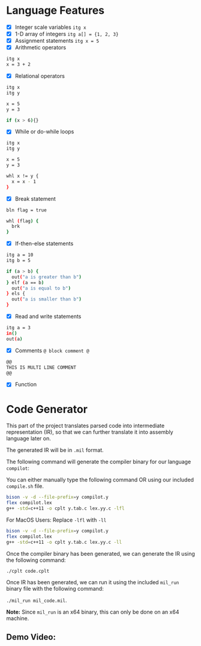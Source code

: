 # Language Features
- [x] Integer scale variables
`itg x`
- [x] 1-D array of integers 
`itg a[] = {1, 2, 3}`
- [x] Assignment statements
`itg x = 5`
- [x] Arithmetic operators
```bash
itg x
x = 3 + 2
```
- [x] Relational operators
```bash
itg x
itg y

x = 5
y = 3

if (x > 6){}
```
- [x] While or do-while loops
```bash
itg x
itg y

x = 5
y = 3

whl x != y {
  x = x - 1
}
```
- [x] Break statement 
```bash
bln flag = true 

whl (flag) {
  brk
}
```
- [x] If-then-else statements
```bash
itg a = 10
itg b = 5

if (a > b) {
  out("a is greater than b")
} elf (a == b)
  out("a is equal to b")
} els {
  out("a is smaller than b")
}
```
- [x] Read and write statements
```bash
itg a = 3
in()
out(a)
```
- [x] Comments
`@ block comment @ `
```bash
@@
THIS IS MULTI LINE COMMENT
@@
```
- [x] Function

# Code Generator

This part of the project translates parsed code into intermediate representation (IR), so that we can further translate it into assembly language later on.


The generated IR will be in `.mil` format. 


The following command will generate the compiler binary for our language `compilot`:

You can either manually type the following command OR using our included `compile.sh` file.
```bash
bison -v -d --file-prefix=y compilot.y
flex compilot.lex
g++ -std=c++11 -o cplt y.tab.c lex.yy.c -lfl
```

For MacOS Users:
Replace `-lfl` with `-ll`
```bash
bison -v -d --file-prefix=y compilot.y
flex compilot.lex
g++ -std=c++11 -o cplt y.tab.c lex.yy.c -ll
```

Once the compiler binary has been generated, we can generate the IR using the following command:

`./cplt code.cplt`

Once IR has been generated, we can run it using the included `mil_run` binary file with the following command: 

`./mil_run mil_code.mil`.

**Note:** Since `mil_run` is an x64 binary, this can only be done on an x64 machine.

## Demo Video: 
